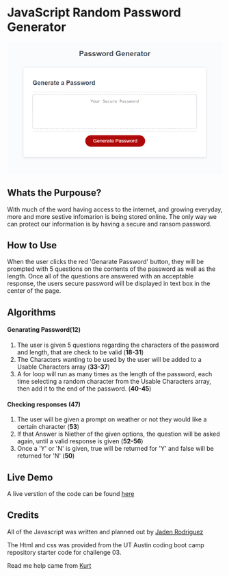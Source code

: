 # JavaScript Random Password Generator
![Screenshot of the website](/img/Random%20Password%20Generator%20IMG.png)
## Whats the Purpouse?

With much of the word having access to the internet, and growing everyday, more and more sestive infomarion is being stored online. The only way we can protect our information is by having a secure and ransom password.

## How to Use

When the user clicks the red 'Genarate Password' button, they will be prompted with 5 questions on the contents of the password as well as the length. Once all of the questions are answered with an acceptable response, the users secure password will be displayed in text box in the center of the page.

## Algorithms

#### Genarating Password(12)
1. The user is given 5 questions regarding the characters of the password and length, that are check to be valid (**18-31**)
2. The Characters wanting to be used by the user will be added to a Usable Characters array (**33-37**)
3. A for loop will run as many times as the length of the password, each time selecting a random character from the Usable Characters array, then add it to the end of the password. (**40-45**)

#### Checking responses (**47**)
1. The user will be given a prompt on weather or not they would like a certain character (**53**)
2. If that Answer is Niether of the given options, the question will be asked again, until a valid response is given (**52-56**)
3. Once a 'Y' or 'N' is given, true will be returned for 'Y' and false will be returned for 'N' (**50**)

## Live Demo
A live verstion of the code can be found [here](https://jadentr44.github.io/Challange03-Random-Password-Genarator/)

## Credits

All of the Javascript was written and planned out by [Jaden Rodriguez](https://github.com/Jadentr44)

The Html and css was provided from the UT Austin coding boot camp repository starter code for challenge 03.

Read me help came from [Kurt](https://github.com/kurtbixby)
